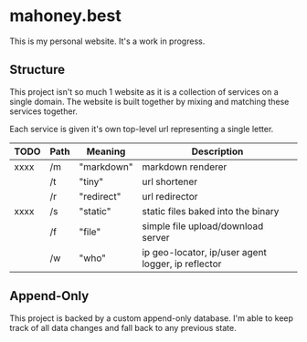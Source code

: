 # mahoney.best

This is my personal website. It's a work in progress.

## Structure

This project isn't so much 1 website as it is a collection of services on a single domain. The website is built together by mixing and matching these services together.

Each service is given it's own top-level url representing a single letter.

| TODO | Path | Meaning    | Description |
| ---- | ---- | ---------- | ----------- |
| xxxx | /m   | "markdown" | markdown renderer |
|      | /t   | "tiny"     | url shortener |
|      | /r   | "redirect" | url redirector |
| xxxx | /s   | "static"   | static files baked into the binary |
|      | /f   | "file"     | simple file upload/download server |
|      | /w   | "who"      | ip geo-locator, ip/user agent logger, ip reflector |

## Append-Only

This project is backed by a custom append-only database. I'm able to keep track of all data changes and fall back to any previous state.
